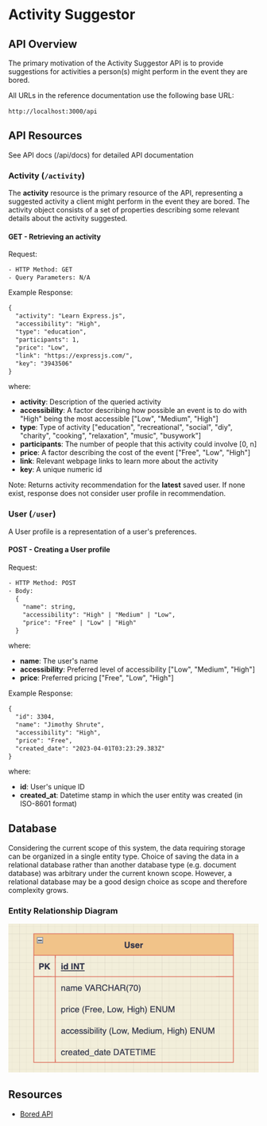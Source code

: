 # Activity Suggestor

## API Overview

The primary motivation of the Activity Suggestor API is to provide suggestions for activities a person(s) might perform in the event they are bored.

All URLs in the reference documentation use the following base URL:

`http://localhost:3000/api`

## API Resources

See API docs (/api/docs) for detailed API documentation

### Activity (`/activity`)

The **activity** resource is the primary resource of the API, representing a suggested activity a client might perform in the event they are bored. The activity object consists of a set of properties describing some relevant details about the activity suggested.

#### GET - Retrieving an activity

Request:

    - HTTP Method: GET
    - Query Parameters: N/A

Example Response:

    {
      "activity": "Learn Express.js",
      "accessibility": "High",
      "type": "education",
      "participants": 1,
      "price": "Low",
      "link": "https://expressjs.com/",
      "key": "3943506"
    }

where:

- **activity**: Description of the queried activity
- **accessibility**: A factor describing how possible an event is to do with "High" being the most accessible ["Low", "Medium", "High"]
- **type**: Type of activity ["education", "recreational", "social", "diy", "charity", "cooking", "relaxation", "music", "busywork"]
- **participants**: The number of people that this activity could involve [0, n]
- **price**: A factor describing the cost of the event ["Free", "Low", "High"]
- **link**: Relevant webpage links to learn more about the activity
- **key**: A unique numeric id

Note: Returns activity recommendation for the **latest** saved user. If none exist, response does not consider user profile in recommendation.

### User (`/user`)

A User profile is a representation of a user's preferences.

#### POST - Creating a User profile

Request:

    - HTTP Method: POST
    - Body:
      {
        "name": string,
        "accessibility": "High" | "Medium" | "Low",
        "price": "Free" | "Low" | "High"
      }

where:

- **name**: The user's name
- **accessibility**: Preferred level of accessibility ["Low", "Medium", "High"]
- **price**: Preferred pricing ["Free", "Low", "High"]

Example Response:

    {
      "id": 3304,
      "name": "Jimothy Shrute",
      "accessibility": "High",
      "price": "Free",
      "created_date": "2023-04-01T03:23:29.383Z"
    }

where:

- **id**: User's unique ID
- **created_at**: Datetime stamp in which the user entity was created (in ISO-8601 format)

## Database

Considering the current scope of this system, the data requiring storage can be organized in a single entity type. Choice of saving the data in a relational database rather than another database type (e.g. document database) was arbitrary under the current known scope. However, a relational database may be a good design choice as scope and therefore complexity grows.

### Entity Relationship Diagram

![alt text](server/planning/entity-relationship-diagram.png)

## Resources

- [Bored API](https://www.boredapi.com/)
